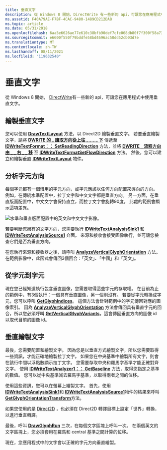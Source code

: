```yaml
---
title: 垂直文字
description: 從 Windows 8 開始，DirectWrite 有一些新的 api，可讓您在應用程式中使用垂直文字。
ms.assetid: F40A79AE-F7BF-4CAC-9480-1489CD212DA8
ms.topic: article
ms.date: 05/31/2018
ms.openlocfilehash: 6aa5e6626ae77e610c38bfb90def7cfe068db80f7f300f58a734969fb107a46a
ms.sourcegitcommit: e6600f550f79bddfe58bd4696ac50dd52cb03d7e
ms.translationtype: MT
ms.contentlocale: zh-TW
ms.lasthandoff: 08/11/2021
ms.locfileid: "119632540"
---
```

# <a name="vertical-text"></a>垂直文字

從 Windows 8 開始， [DirectWrite](direct-write-portal.md)有一些新的 api，可讓您在應用程式中使用垂直文字。

## <a name="drawing-vertical-text"></a>繪製垂直文字

您可以使用 [**DrawTextLayout**](/windows/win32/api/d2d1/nf-d2d1-id2d1rendertarget-drawtextlayout) 方法，以 Direct2D 繪製垂直文字。 若要垂直繪製文字，請將 [**DWRITE 的 \_ 讀取方向從上往 \_ \_ \_ \_ 下**](/windows/win32/api/dwrite/ne-dwrite-dwrite_reading_direction) 傳遞至 [**IDWriteTextFormat：： SetReadingDirection**](/windows/win32/api/dwrite/nf-dwrite-idwritetextformat-setreadingdirection) 方法，並將 [**DWRITE \_ 流程方向由 \_ \_ 右 \_ \_ 移**](/windows/win32/api/dwrite/ne-dwrite-dwrite_flow_direction) 至 [**IDWriteTextFormatSetFlowDirection**](/windows/win32/api/dwrite/nf-dwrite-idwritetextformat-setflowdirection) 方法。 然後，您可以建立和繪製垂直 [**IDWriteTextLayout**](/windows/win32/api/dwrite/nn-dwrite-idwritetextlayout) 物件。

## <a name="analyzing-character-orientation"></a>分析字元方向

每個字元都有一個慣用的字元方向，或字元應該以任何方向配置來導向的方向。 例如，在傳統水準配置中，拉丁文字和中文文字都是垂直方向。 另一方面，在垂直版面配置中，中文文字會保持直立，而拉丁文字會旋轉90度。 此處的範例會顯示這項差異。

![水準和垂直版面配置中的英文和中文文字影像。](images/vertical-text.png)

若要判斷您擁有的文字方向，您需要執行 [**IDWriteTextAnalysisSink1**](/windows/win32/api/dwrite_1/nn-dwrite_1-idwritetextanalysissink1) 和 [**IDWriteTextAnalysisSource1**](/windows/win32/api/dwrite_1/nn-dwrite_1-idwritetextanalysissource1) 介面。 來源和接收會接受圖像執行，並可讓您檢查它們是否為垂直方向。

在您執行來源和接收器之後，請呼叫 [**AnalyzeVerticalGlyphOrientation**](/windows/win32/api/dwrite_1/nf-dwrite_1-idwritetextanalyzer1-analyzeverticalglyphorientation) 方法。 在範例影像中，此函式會傳回3個回合：「英文」、「中國」和「英文」。

## <a name="going-from-characters-to-glyphs"></a>從字元到字元

現在您已經知道執行包含垂直圖像，您需要取得這些字元的存取權。 在目前為止的範例中，有3個執行：一個具有垂直圖像，另一個則沒有。 若要從字元轉換成字元，您可以呼叫 [**GetGlyphIndices**](/windows/win32/api/dwrite/nf-dwrite-idwritefontface-getglyphindices)。 這個方法會針對範例中的字元傳回對應的圖像索引。 因為 [**AnalyzeVerticalGlyphOrientation**](/windows/win32/api/dwrite_1/nf-dwrite_1-idwritetextanalyzer1-analyzeverticalglyphorientation) 方法會傳回具有垂直字元的回合，所以您必須呼叫 [**GetVerticalGlyphVariants**](/windows/win32/api/dwrite_1/nf-dwrite_1-idwritefontface1-getverticalglyphvariants)，這會傳回垂直方向的圖像 id 以取代目前的圖像 id。

## <a name="drawing-text-vertically"></a>垂直繪製文字

最後，您需要配置和繪製文字。 因為您是以垂直方式繪製文字，所以您需要取得一些資訊，才能正確地繪製拉丁文字。 如果您在中央基準中繪製所有文字，則會在該行中間以浮點數顯示拉丁文字。 您需要存取中央和羅馬字基準才能正確對齊文字。 使用 [**IDWriteTextAnalyzer1：： GetBaseline**](/windows/win32/api/dwrite_1/nf-dwrite_1-idwritetextanalyzer1-getbaseline) 方法，取得您指定之基準的數值。 您可以從中央基準減去羅馬字基準，以取得兩者之間的位移。

使用這些資訊，您可以在螢幕上繪製文字。 首先，使用 [**IDWriteTextAnalysisSink1**](/windows/win32/api/dwrite_1/nn-dwrite_1-idwritetextanalysissink1)和 [**IDWriteTextAnalysisSource1**](/windows/win32/api/dwrite_1/nn-dwrite_1-idwritetextanalysissource1)物件的結果來呼叫 [**GetGlyphOrientationTransform**](/windows/win32/api/dwrite_1/nf-dwrite_1-idwritetextanalyzer1-getglyphorientationtransform)方法。

如果您使用的是 [Direct2D](rendering-by-using-direct2d.md) ，也必須在 Direct2D 轉譯目標上設定「世界」轉換，以進行垂直轉譯。

最後，呼叫 [**DrawGlyphRun**](/windows/win32/api/dwrite/nf-dwrite-idwritebitmaprendertarget-drawglyphrun) 三次，在每個文字區塊上呼叫一次。 在兩個英文的文字區塊上，您必須套用在羅馬和 central 基準之間計算的位移。

現在，您應用程式中的文字會以正確的字元方向垂直繪製。

 

 
